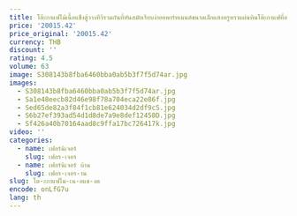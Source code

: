 ```yaml
---
title: โต๊ะกาแฟไม้เนื้อแข็งตู้วางทีวีรวมกันที่ทันสมัยเรียบง่ายอพาร์ทเมนต์ขนาดเล็กแสงหรูหราแผ่นหินโต๊ะกาแฟที่อยู่อาศัย
price: '20015.42'
price_original: '20015.42'
currency: THB
discount: ''
rating: 4.5
volume: 63
image: S308143b8fba6460bba0ab5b3f7f5d74ar.jpg
images:
  - S308143b8fba6460bba0ab5b3f7f5d74ar.jpg
  - Sa1e48eecb82d46e98f78a704eca22e86f.jpg
  - Sed65de82a3f84f1cb81e624034d2df9cS.jpg
  - S6b27ef393ad54d1d8de7a9e8def12450D.jpg
  - Sf426a40b70164aad8c9ffa17bc726417k.jpg
video: ''
categories:
  - name: เฟอร์นิเจอร์
    slug: เฟอร-เจอร
  - name: เฟอร์นิเจอร์ บ้าน
    slug: เฟอร-เจอร-าน
slug: โต-ะกาแฟไม-เน-อแข-งต
encode: onLfG7u
lang: th
---
```

  